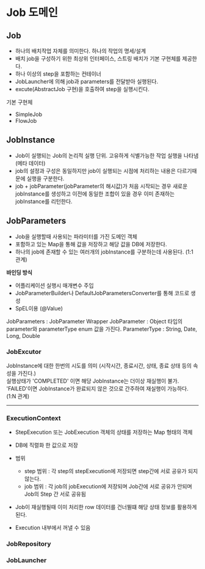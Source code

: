 # Job 도메인

## Job

- 하나의 배치작업 자체를 의미한다. 하나의 작업의 명세/설계<br>
- 배치 job을 구성하기 위한 최상위 인터페이스, 스트링 배치가 기본 구현체를 제공한다.<br>
- 하나 이상의 step을 포함하는 컨테이너<br>
- JobLauncher에 의해 job과 parameters를 전달받아 실행된다.<br>
- excute(AbstractJob 구현)을 호출하여 step을 실행시킨다.<br>


기본 구현체
- SimpleJob 
- FlowJob


## JobInstance

- Job이 실행되는 Job의 논리적 실행 단위. 고유하게 식별가능한 작업 실행을 나타냄 (메타 데이터)
- job의 설정과 구성은 동일하지만 job이 실행되는 시점에 처리하는 내용은 다르기때문에 실행을 구분한다. 
- job + jobParameter(jobParameter의 해시값)가 처음 시작되는 경우 새로운 jobInstance를 생성하고 이전에 동일한 조합이 있을 경우 이미 존재하는 jobInstance를 리턴한다. 


## JobParameters

- Job을 실행할때 사용되는 파라미터를 가진 도메인 객체
- 포함하고 있는 Map을 통해 값을 저장하고 해당 값을 DB에 저장한다.
- 하나의 job에 존재할 수 있는 여러개의 jobInstance를 구분하는데 사용된다. (1:1 관계)


**바인딩 방식**
- 어플리케이션 실행시 매개변수 주입
- JobParameterBuilder나 DefaultJobParametersConverter를 통해 코드로 생성
- SpEL이용 (@Value)

JobParameters : JobParameter Wrapper
JobParameter : Object 타입의 parameter와 parameterType enum 값을 가진다.
ParameterType : String, Date, Long, Double


### JobExcutor 

JobInstance에 대한 한번의 시도를 의미 (시작시간, 종료시간, 상태, 종료 상태 등의 속성을 가진다.)<br>
실행상태가 'COMPLETED' 이면 해당 JobInstance는 더이상 재실행이 불가. 'FAILED'이면 JobInstance가 완료되지 않은 것으로 간주하여 재실행이 가능하다. (1:N 관계)


---
### ExecutionContext

- StepExecution 또는 JobExecution 객체의 상태를 저장하는 Map 형태의 객체
- DB에 직렬화 한 값으로 저장
- 범위
    - step 범위 : 각 step의 stepExecution에 저장되면 step간에 서로 공유가 되지 않는다.
    - job 범위 : 각 job의 jobExecution에 저장되며 Job간에 서로 공유가 안되며 Job의 Step 간 서로 공유됨
- Job이 재실행될때 이미 처리한 row 데이터를 건너뛸떄 해당 상태 정보를 활용하게 된다.

- Execution 내부에서 꺼낼 수 있음


### JobRepository


### JobLauncher